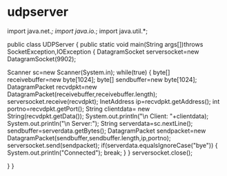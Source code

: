 # udpserver

import java.net.*;
import java.io.*;
import java.util.*;

public class UDPServer 
{
public static void main(String args[])throws SocketException,IOException
{
DatagramSocket serversocket=new DatagramSocket(9902);

Scanner sc=new Scanner(System.in);
while(true)
{
byte[] receivebuffer=new byte[1024];
byte[] sendbuffer=new byte[1024];
DatagramPacket recvdpkt=new DatagramPacket(receivebuffer,receivebuffer.length);
serversocket.receive(recvdpkt);
InetAddress ip=recvdpkt.getAddress();
int portno=recvdpkt.getPort();
String clientdata= new String(recvdpkt.getData());
System.out.println("\n Client: "+clientdata);
System.out.println("\n Server:");
String serverdata=sc.nextLine();
sendbuffer=serverdata.getBytes();
DatagramPacket sendpacket=new DatagramPacket(sendbuffer,sendbuffer.length,ip,portno);
serversocket.send(sendpacket);
if(serverdata.equalsIgnoreCase("bye"))
{
System.out.println("Connected");
break;
}
}
serversocket.close();


}
}
